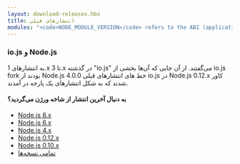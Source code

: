 ```yaml
---
layout: download-releases.hbs
title: انتشارهای قبلی
modules: "<code>NODE_MODULE_VERSION</code> refers to the ABI (application binary interface) version number of Node.js, used to determine which versions of Node.js compiled C++ add-on binaries can be loaded in to without needing to be re-compiled. It used to be stored as hex value in earlier versions, but is now represented as an integer."
---
```


### io.js و Node.js
به انتشارهای  1.x تا 3.x در گذشته  "io.js" می‌گفتند.
 از آن جایی که آن‌ها بخشی از io.js fork بودند
  از Node.js 4.0.0 خط های انتشارهای قبلی  io.js در   Node.js 0.12.x  کاور شدند که به شکل انتشارهای یک پارجه در آمدند.

 ####   به دنبال آخرین انتشار از شاخه ورژن می‌گردید؟

* [Node.js 8.x](https://nodejs.org/dist/latest-v8.x/)
* [Node.js 6.x ](https://nodejs.org/dist/latest-v6.x/)
* [Node.js 4.x ](https://nodejs.org/dist/latest-v4.x/)
* [Node.js 0.12.x ](https://nodejs.org/dist/latest-v0.12.x/)
* [Node.js 0.10.x ](https://nodejs.org/dist/latest-v0.10.x/)
* [تمامی نسخه‌ها](https://nodejs.org/dist/)  
